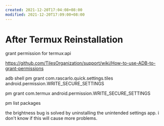```yaml
---
created: 2021-12-20T17:04:08+08:00
modified: 2021-12-20T17:09:00+08:00
---
```


# After Termux Reinstallation

grant permission for termux:api

https://github.com/TilesOrganization/support/wiki/How-to-use-ADB-to-grant-permissions

adb shell pm grant com.rascarlo.quick.settings.tiles android.permission.WRITE_SECURE_SETTINGS

pm grant com.termux android.permission.WRITE_SECURE_SETTINGS

pm list packages

the brightness bug is solved by uninstalling the unintended settings app. i don't know if this will cause more problems.
